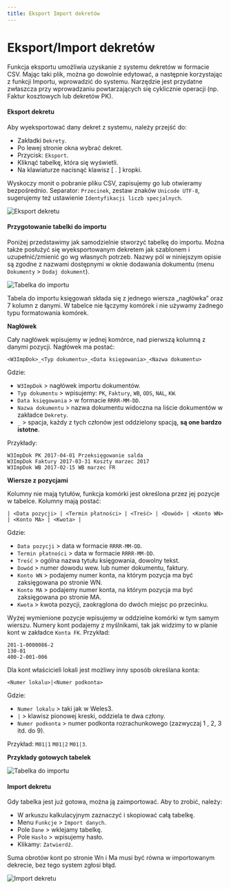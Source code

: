 ```yaml
---
title: Eksport Import dekretów
---
```


# Eksport/Import dekretów

Funkcja eksportu umożliwia uzyskanie z systemu dekretów w formacie CSV. Mając taki plik, można go dowolnie edytować, a następnie korzystając z funkcji Importu, wprowadzić do systemu. Narzędzie jest przydatne zwłaszcza przy wprowadzaniu powtarzających się cyklicznie operacji (np. Faktur kosztowych lub dekretów PK).

#### Eksport dekretu

Aby wyeksportować dany dekret z systemu, należy przejść do:

- Zakładki `Dekrety`.
- Po lewej stronie okna wybrać dekret.
- Przycisk: `Eksport`.
- Kliknąć tabelkę, która się wyświetli.
- Na klawiaturze nacisnąć klawisz [ . ] kropki.

Wyskoczy monit o pobranie pliku CSV, zapisujemy go lub otwieramy bezpośrednio. Separator: `Przecinek`, zestaw znaków `Unicode UTF-8`, sugerujemy też ustawienie `Identyfikacji liczb specjalnych`.

![Eksport dekretu](eksportdekretu.gif)

#### Przygotowanie tabelki do importu

Poniżej przedstawimy jak samodzielnie stworzyć tabelkę do importu. Można także posłużyć się wyeksportowanym dekretem jak szablonem i uzupełnić/zmienić go wg własnych potrzeb. Nazwy pól w niniejszym opisie są zgodne z nazwami dostępnymi w oknie dodawania dokumentu (menu `Dokumenty` > `Dodaj dokument`).

![Tabelka do importu](imporddekretowtabelka.png)

Tabela do importu księgowań składa się z jednego wiersza „nagłówka” oraz 7 kolumn z danymi. W tabelce nie łączymy komórek i nie używamy żadnego typu formatowania komórek.

**Nagłówek**

Cały nagłówek wpisujemy w jednej komórce, nad pierwszą kolumną z danymi pozycji. Nagłówek ma postać:

```
<W3ImpDok>_<Typ dokumentu>_<Data księgowania>_<Nazwa dokumentu>
```

Gdzie:
- `W3ImpDok` > nagłówek importu dokumentów.
- `Typ dokumentu` > wpisujemy: `PK`, `Faktury`, `WB`, `ODS`, `NAL`, `KW`.
- `Data księgowania` > w formacie `RRRR-MM-DD`.
- `Nazwa dokumentu` > nazwa dokumentu widoczna na liście dokumentów w zakładce `Dekrety`.
- `_` > spacja, każdy z tych członów jest oddzielony spacją, **są one bardzo istotne**.

Przykłady:

```
W3ImpDok PK 2017-04-01 Przeksięgowanie salda
W3ImpDok Faktury 2017-03-31 Koszty marzec 2017
W3ImpDok WB 2017-02-15 WB marzec FR
```

**Wiersze z pozycjami**

Kolumny nie mają tytułów, funkcja komórki jest określona przez jej pozycje w tabelce. Kolumny mają postać:

```
| <Data pozycji> | <Termin płatności> | <Treść> | <Dowód> | <Konto WN> | <Konto MA> | <Kwota> |
```

Gdzie:
- `Data pozycji` > data w formacie `RRRR-MM-DD`.
- `Termin płatności` > data w formacie `RRRR-MM-DD`.
- `Treść` > ogólna nazwa tytułu księgowania, dowolny tekst.
- `Dowód` > numer dowodu wew. lub numer dokumentu, faktury.
- `Konto WN` > podajemy numer konta, na którym pozycja ma być zaksięgowana po stronie WN.
- `Konto MA` > podajemy numer konta, na którym pozycja ma być zaksięgowana po stronie MA.
- `Kwota` > kwota pozycji, zaokrąglona do dwóch miejsc po przecinku.

Wyżej wymienione pozycje wpisujemy w oddzielne komórki w tym samym wierszu. Numery kont podajemy z myślnikami, tak jak widzimy to w planie kont w zakładce `Konta FK`. Przykład:

```
201-1-0000086-2
130-01
400-2-001-006
```

Dla kont właścicieli lokali jest możliwy inny sposób określana konta:

```
<Numer lokalu>|<Numer podkonta>
```

Gdzie:
- `Numer lokalu` > taki jak w Weles3.
- `|` > klawisz pionowej kreski, oddziela te dwa człony.
- `Numer podkonta` > numer podkonta rozrachunkowego (zazwyczaj 1 , 2, 3 itd. do 9).

Przykład: `M01|1` `M01|2` `M01|3`.

**Przykłady gotowych tabelek**

![Tabelka do importu](imporddekretowtabelkaprzyklady.png)

#### Import dekretu

Gdy tabelka jest już gotowa, można ją zaimportować. Aby to zrobić, należy:

- W arkuszu kalkulacyjnym zaznaczyć i skopiować całą tabelkę.
- Menu `Funkcje` > `Import danych`.
- Pole `Dane` > wklejamy tabelkę.
- Pole `Hasło` > wpisujemy hasło.
- Klikamy: `Zatwierdź`.

Suma obrotów kont po stronie Wn i Ma musi być równa w importowanym dekrecie, bez tego system zgłosi błąd.

![Import dekretu](importdekretu.gif)